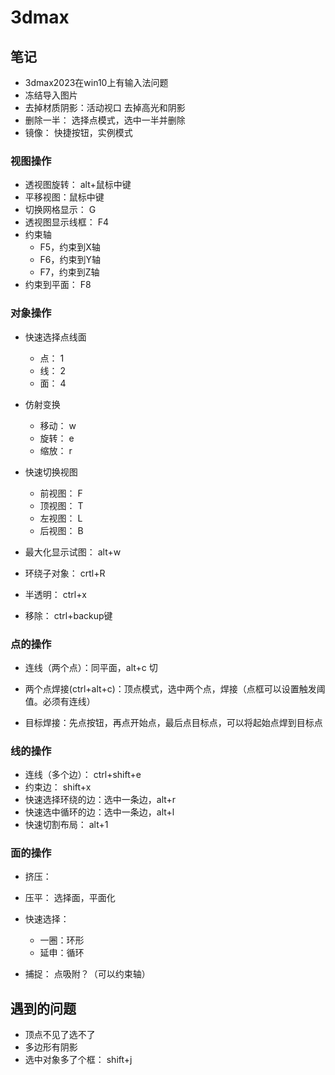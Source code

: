 # 3dmax

## 笔记
- 3dmax2023在win10上有输入法问题
- 冻结导入图片
- 去掉材质阴影：活动视口 去掉高光和阴影
- 删除一半： 选择点模式，选中一半并删除
- 镜像： 快捷按钮，实例模式

### 视图操作
- 透视图旋转： alt+鼠标中键
- 平移视图：鼠标中键
- 切换网格显示： G
- 透视图显示线框： F4
- 约束轴
  - F5，约束到X轴
  - F6，约束到Y轴
  - F7，约束到Z轴
- 约束到平面： F8

### 对象操作
- 快速选择点线面
  - 点： 1
  - 线： 2
  - 面： 4
- 仿射变换
  - 移动： w
  - 旋转： e
  - 缩放： r
- 快速切换视图
  - 前视图： F
  - 顶视图： T
  - 左视图： L
  - 后视图： B
 
- 最大化显示试图： alt+w
- 环绕子对象： crtl+R
- 半透明： ctrl+x
- 移除： ctrl+backup键
### 点的操作
- 连线（两个点）：同平面，alt+c 切
- 两个点焊接(ctrl+alt+c)：顶点模式，选中两个点，焊接（点框可以设置触发阈值。必须有连线）
  
- 目标焊接：先点按钮，再点开始点，最后点目标点，可以将起始点焊到目标点

### 线的操作
- 连线（多个边）： ctrl+shift+e
- 约束边： shift+x
- 快速选择环绕的边：选中一条边，alt+r
- 快速选中循环的边：选中一条边，alt+l
- 快速切割布局： alt+1

### 面的操作
- 挤压： 

- 压平： 选择面，平面化
- 快速选择：
  - 一圈：环形
  - 延申：循环
- 捕捉： 点吸附？（可以约束轴）


## 遇到的问题
- 顶点不见了选不了
- 多边形有阴影
- 选中对象多了个框： shift+j